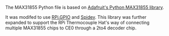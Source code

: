 The MAX31855 Python file is based on [Adafruit's Python MAX31855 library](https://github.com/adafruit/Adafruit_Python_MAX31855).

It was modifed to use [RPi.GPIO](https://sourceforge.net/projects/raspberry-gpio-python/) and [Spidev](https://github.com/doceme/py-spidev). This library was further expanded to support the RPi Thermocouple Hat's way of connecting multiple MAX31855 chips to CE0 through a 2to4 decoder chip.
